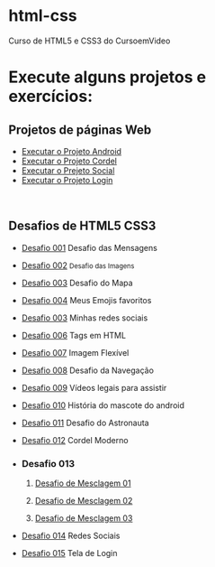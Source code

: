 # html-css
 Curso de HTML5 e CSS3 do CursoemVideo

<!--  Estou aprendendo a criar sites e agora vou gerenciar meus repositórios! -->
<h1>Execute alguns projetos e exercícios:</h1>
<h2>Projetos de páginas Web</h2>
<ul>
    <li>
        <a href="https://g-matheusdouglas.github.io/projeto-android/" rel="external" target="_blank">Executar o Projeto Android</a>
    </li>
    <li>
        <a href="https://g-matheusdouglas.github.io/projeto-cordel/" rel="external" target="_blank">Executar o Projeto Cordel</a>
    </li>
    <li>
        <a href="https://g-matheusdouglas.github.io/projeto-social/" rel="external" target="_blank">Executar o Prejeto Social</a>
    </li>
    <li>
        <a href="https://g-matheusdouglas.github.io/projeto-login/" rel="external" target="_blank">Executar o Projeto Login</a>
    </li>
</ul>
<br>
<h2>Desafios de HTML5 CSS3</h2>
<ul>
    <!-- MODULO 01 -->
    <li>
        <p><a href="https://g-matheusdouglas.github.io/html-css/desafios/modulo01/d001/" rel="external" target="_blank">Desafio 001</a>
        Desafio das Mensagens</p>
    </li>
   <li>
        <p><a href="https://g-matheusdouglas.github.io/html-css/desafios/modulo01/d002/" rel ="external" target="_blank">Desafio 002</a>
        <small>Desafio das Imagens</small></p>
    </li>
    <li>
        <p><a href="https://g-matheusdouglas.github.io/html-css/desafios/modulo01/d003/" rel ="external" target="_blank">Desafio 003</a>
        Desafio do Mapa</p>
    </li>
    <li>
        <p><a href="https://g-matheusdouglas.github.io/html-css/desafios/modulo01/d004/" rel ="external" target="_blank">Desafio 004</a>
        Meus Emojis favoritos</p>
    </li>
    <li>
        <p><a href="https://g-matheusdouglas.github.io/html-css/desafios/modulo01/d005/" rel ="external" target="_blank">Desafio 003</a>
        Minhas redes sociais</p>
    </li>
    <li>
        <p><a href="https://g-matheusdouglas.github.io/html-css/desafios/modulo01/d006/" rel ="external" target="_blank">Desafio 006</a>
        Tags em HTML</p>
    </li>
    <li>
        <p><a href="https://g-matheusdouglas.github.io/html-css/desafios/modulo01/d007/" rel ="external" target="_blank">Desafio 007</a>
        Imagem Flexível</p>
    </li>
    <li>
        <p><a href="https://g-matheusdouglas.github.io/html-css/desafios/modulo01/d008/" rel ="external" target="_blank">Desafio 008</a>
        Desafio da Navegação</p>
    </li>
    <li>
        <p><a href="https://g-matheusdouglas.github.io/html-css/desafios/modulo01/d009/" rel ="external" target="_blank">Desafio 009</a>
        Vídeos legais para assistir</p>
    </li>
    <!-- MODULO 02 -->
    <li>
        <p><a href="https://g-matheusdouglas.github.io/html-css/desafios/modulo02/d010/android.html" rel ="external" target="_blank">Desafio 010</a>
        História do mascote do android</p>
    </li>
    <!-- MODULO 03 -->
    <li>
        <p><a href="https://g-matheusdouglas.github.io/html-css/desafios/modulo03/d011/" rel ="external" target="_blank">Desafio 011</a>
        Desafio do Astronauta</p>
    </li>
    <li>
        <p><a href="https://g-matheusdouglas.github.io/html-css/desafios/modulo03/d012/" rel ="external" target="_blank">Desafio 012</a>
        Cordel Moderno</p>
    </li>
    <li>
    <h3>Desafio 013</h3>
        <ol>
            <li>
                <p><a href="https://g-matheusdouglas.github.io/html-css/desafios/modulo03/d013/desafio-13-01.html" rel ="external" target="_blank">Desafio de Mesclagem 01</a>
                </p>
            </li>
            <li>
                <p><a href="https://g-matheusdouglas.github.io/html-css/desafios/modulo03/d013/desafio-13-02.html" rel ="external" target="_blank">Desafio de Mesclagem 02</a>
                </p>
            </li>
            <li>
                <p><a href="https://g-matheusdouglas.github.io/html-css/desafios/modulo03/d013/desafio-13-03.html" rel ="external" target="_blank">Desafio de Mesclagem 03</a>
                </p>
            </li>
        </ol>
    </li>
    <li>
        <p><a href="https://g-matheusdouglas.github.io/html-css/desafios/modulo04/d014/" rel ="external" target="_blank">Desafio 014</a>
        Redes Sociais</p>
    </li>
    <li>
        <p><a href="https://g-matheusdouglas.github.io/html-css/desafios/modulo04/d015/" rel ="external" target="_blank">Desafio 015</a>
        Tela de Login</p>
    </li>
</ul>
